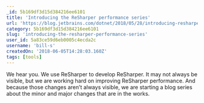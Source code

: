 ```yaml
---
_id: 5b169df3d15d384216ee6101
title: 'Introducing the ReSharper performance series'
url: 'https://blog.jetbrains.com/dotnet/2018/05/28/introducing-resharper-performance-series/'
category: 5b169df3d15d384216ee6101
slug: 'introducing-the-resharper-performance-series'
user_id: 5a83ce59d6eb0005c4ecda2c
username: 'bill-s'
createdOn: '2018-06-05T14:28:03.160Z'
tags: [tools]
---
```


We hear you. We use ReSharper to develop ReSharper. It may not always be visible, but we are working hard on improving ReSharper performance. And because those changes aren’t always visible, we are starting a blog series about the minor and major changes that are in the works.
